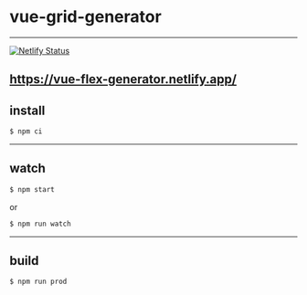 # vue-grid-generator
***

[![Netlify Status](https://api.netlify.com/api/v1/badges/460746da-039a-4f49-96d2-b55ed7ae052a/deploy-status)](https://app.netlify.com/sites/vue-flex-generator/deploys)
## https://vue-flex-generator.netlify.app/

## install
```zsh
$ npm ci
```
***
## watch
```zsh
$ npm start
```
or
```zsh
$ npm run watch
```
***
## build
```zsh
$ npm run prod
```